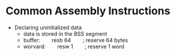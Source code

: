 # Common Assembly Instructions

* Declaring uninitialized data
    * data is stored in the BSS segment
    * buffer:&nbsp;&nbsp;&nbsp;&nbsp;&nbsp;&nbsp;&nbsp;&nbsp;resb 64&nbsp;&nbsp;&nbsp;&nbsp;&nbsp;&nbsp;&nbsp;&nbsp;; reserve 64 bytes
    * worvard:&nbsp;&nbsp;&nbsp;&nbsp;&nbsp;&nbsp;&nbsp;&nbsp;resw 1&nbsp;&nbsp;&nbsp;&nbsp;&nbsp;&nbsp;&nbsp;&nbsp;; reserve 1 word